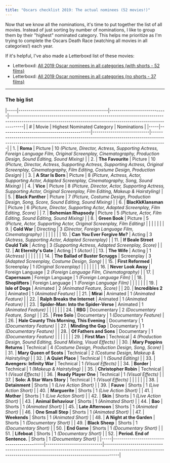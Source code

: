```yaml
---
title: "Oscars checklist 2019: The actual nominees (52 movies!)"
---
```


Now that we know all the nominations, it's time to put together the list of all movies. Instead of just sorting by number of nominations, I like to group them by their "highest" nominated category. This helps me prioritize as I'm trying to complete the Oscars Death Race (watching all movies in all categories!) each year.

If it's helpful, I've also made a Letterboxd list of these movies:

- Letterboxd: [All 2019 Oscar nominees in all categories (with shorts - 52 films)](https://letterboxd.com/rkudeshi/list/all-2019-oscar-nominees-in-all-categories-1/)
- Letterboxd: [All 2019 Oscar nominees in all categories (no shorts - 37 films)](https://letterboxd.com/rkudeshi/list/all-2019-oscar-nominees-in-all-categories/)


---

### The big list

|-----|--------------------------------------------|----------------------------|-------------------------------------------------------------------------------------------------------------------------------------------------------------------|
|  #  |                   Movie                    | Highest Nominated Category |                                                                            Nominations                                                                            |
|-----|--------------------------------------------|----------------------------|-------------------------------------------------------------------------------------------------------------------------------------------------------------------|
|  1. | **Roma**                                   | Picture                    | 10 *(Picture, Director, Actress, Supporting Actress, Foreign Language Film, Original Screenplay, Cinematography, Production Design, Sound Editing, Sound Mixing)* |
|  2. | **The Favourite**                          | Picture                    | 10 *(Picture, Director, Actress, Supporting Actress, Supporting Actress, Original Screenplay, Cinematography, Film Editing, Costume Design, Production Design)*   |
|  3. | **A Star Is Born**                         | Picture                    | 8 *(Picture, Actress, Actor, Supporting Actor, Adapted Screenplay, Cinematography, Song, Sound Mixing)*                                                           |
|  4. | **Vice**                                   | Picture                    | 8 *(Picture, Director, Actor, Supporting Actress, Supporting Actor, Original Screenplay, Film Editing, Makeup & Hairstyling)*                                     |
|  5. | **Black Panther**                          | Picture                    | 7 *(Picture, Costume Design, Production Design, Song, Score, Sound Editing, Sound Mixing)*                                                                        |
|  6. | **BlacKkKlansman**                         | Picture                    | 6 *(Picture, Director, Supporting Actor, Adapted Screenplay, Film Editing, Score)*                                                                                |
|  7. | **Bohemian Rhapsody**                      | Picture                    | 5 *(Picture, Actor, Film Editing, Sound Editing, Sound Mixing)*                                                                                                   |
|  8. | **Green Book**                             | Picture                    | 5 *(Picture, Actor, Supporting Actor, Original Screenplay, Film Editing)*                                                                                         |
|     |                                            |                            |                                                                                                                                                                   |
|  9. | **Cold War**                               | Directing                  | 3 *(Director, Foreign Language Film, Cinematography)*                                                                                                             |
|     |                                            |                            |                                                                                                                                                                   |
| 10. | **Can You Ever Forgive Me?**               | Acting                     | 3 *(Actress, Supporting Actor, Adapted Screenplay)*                                                                                                               |
| 11. | **If Beale Street Could Talk**             | Acting                     | 3 *(Supporting Actress, Adapted Screenplay, Score)*                                                                                                               |
| 12. | **At Eternity's Gate**                     | Acting                     | 1 *(Actor)*                                                                                                                                                       |
| 13. | **The Wife**                               | Acting                     | 1 *(Actress)*                                                                                                                                                     |
|     |                                            |                            |                                                                                                                                                                   |
| 14. | **The Ballad of Buster Scruggs**           | Screenplay                 | 3 *(Adapted Screenplay, Costume Design, Song)*                                                                                                                    |
| 15. | **First Reformed**                         | Screenplay                 | 1 *(Original Screenplay)*                                                                                                                                         |
|     |                                            |                            |                                                                                                                                                                   |
| 16. | **Never Look Away**                        | Foreign Language           | 2 *(Foreign Language Film, Cinematography)*                                                                                                                       |
| 17. | **Capernaum**                              | Foreign Language           | 1 *(Foreign Language Film)*                                                                                                                                       |
| 18. | **Shoplifters**                            | Foreign Language           | 1 *(Foreign Language Film)*                                                                                                                                       |
|     |                                            |                            |                                                                                                                                                                   |
| 19. | **Isle of Dogs**                           | Animated                   | 2 *(Animated Feature, Score)*                                                                                                                                     |
| 20. | **Incredibles 2**                          | Animated                   | 1 *(Animated Feature)*                                                                                                                                            |
| 21. | **Mirai**                                  | Animated                   | 1 *(Animated Feature)*                                                                                                                                            |
| 22. | **Ralph Breaks the Internet**              | Animated                   | 1 *(Animated Feature)*                                                                                                                                            |
| 23. | **Spider-Man: Into the Spider-Verse**      | Animated                   | 1 *(Animated Feature)*                                                                                                                                            |
|     |                                            |                            |                                                                                                                                                                   |
| 24. | **RBG**                                    | Documentary                | 2 *(Documentary Feature, Song)*                                                                                                                                   |
| 25. | **Free Solo**                              | Documentary                | 1 *(Documentary Feature)*                                                                                                                                         |
| 26. | **Hale County This Morning, This Evening** | Documentary                | 1 *(Documentary Feature)*                                                                                                                                         |
| 27. | **Minding the Gap**                        | Documentary                | 1 *(Documentary Feature)*                                                                                                                                         |
| 28. | **Of Fathers and Sons**                    | Documentary                | 1 *(Documentary Feature)*                                                                                                                                         |
|     |                                            |                            |                                                                                                                                                                   |
| 29. | **First Man**                              | Technical                  | 4 *(Production Design, Sound Editing, Sound Mixing, Visual Effects)*                                                                                              |
| 30. | **Mary Poppins Returns**                   | Technical                  | 4 *(Costume Design, Production Design, Song, Score)*                                                                                                              |
| 31. | **Mary Queen of Scots**                    | Technical                  | 2 *(Costume Design, Makeup & Hairstyling)*                                                                                                                        |
| 32. | **A Quiet Place**                          | Technical                  | 1 *(Sound Editing)*                                                                                                                                               |
| 33. | **Avengers: Infinity War**                 | Technical                  | 1 *(Visual Effects)*                                                                                                                                              |
| 34. | **Border**                                 | Technical                  | 1 *(Makeup & Hairstyling)*                                                                                                                                        |
| 35. | **Christopher Robin**                      | Technical                  | 1 *(Visual Effects)*                                                                                                                                              |
| 36. | **Ready Player One**                       | Technical                  | 1 *(Visual Effects)*                                                                                                                                              |
| 37. | **Solo: A Star Wars Story**                | Technical                  | 1 *(Visual Effects)*                                                                                                                                              |
|     |                                            |                            |                                                                                                                                                                   |
| 38. | **Detainment**                             | Shorts                     | 1 *(Live Action Short)*                                                                                                                                           |
| 39. | **Fauve**                                  | Shorts                     | 1 *(Live Action Short)*                                                                                                                                           |
| 40. | **Marguerite**                             | Shorts                     | 1 *(Live Action Short)*                                                                                                                                           |
| 41. | **Mother**                                 | Shorts                     | 1 *(Live Action Short)*                                                                                                                                           |
| 42. | **Skin**                                   | Shorts                     | 1 *(Live Action Short)*                                                                                                                                           |
| 43. | **Animal Behaviour**                       | Shorts                     | 1 *(Animated Short)*                                                                                                                                              |
| 44. | **Bao**                                    | Shorts                     | 1 *(Animated Short)*                                                                                                                                              |
| 45. | **Late Afternoon**                         | Shorts                     | 1 *(Animated Short)*                                                                                                                                              |
| 46. | **One Small Step**                         | Shorts                     | 1 *(Animated Short)*                                                                                                                                              |
| 47. | **Weekends**                               | Shorts                     | 1 *(Animated Short)*                                                                                                                                              |
| 48. | **A Night at the Garden**                  | Shorts                     | 1 *(Documentary Short)*                                                                                                                                           |
| 49. | **Black Sheep**                            | Shorts                     | 1 *(Documentary Short)*                                                                                                                                           |
| 50. | **End Game**                               | Shorts                     | 1 *(Documentary Short)*                                                                                                                                           |
| 51. | **Lifeboat**                               | Shorts                     | 1 *(Documentary Short)*                                                                                                                                           |
| 52. | **Period. End of Sentence.**               | Shorts                     | 1 *(Documentary Short)*                                                                                                                                           |
|-----|--------------------------------------------|----------------------------|-------------------------------------------------------------------------------------------------------------------------------------------------------------------|
